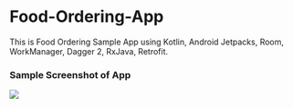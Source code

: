 # Food-Ordering-App
This is Food Ordering Sample App using Kotlin, Android Jetpacks, Room, WorkManager, Dagger 2, RxJava, Retrofit.

### Sample Screenshot of App
<img src = "https://github.com/amankumar367/Food-Ordering-App/blob/master/Food-Ordering-App.gif" />
